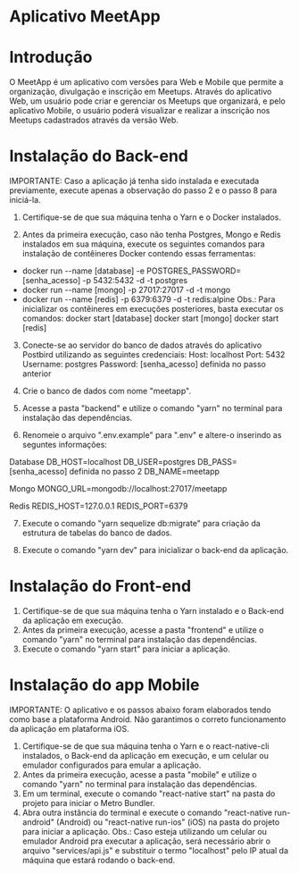 # Aplicativo MeetApp

# Introdução

O MeetApp é um aplicativo com versões para Web e Mobile que permite a organização, divulgação e inscrição em Meetups. Através do aplicativo Web, um usuário pode criar e gerenciar os Meetups que organizará, e pelo aplicativo Mobile, o usuário poderá visualizar e realizar a inscrição nos Meetups cadastrados através da versão Web.

# Instalação do Back-end

IMPORTANTE: Caso a aplicação já tenha sido instalada e executada previamente, execute apenas a observação do passo 2 e o passo 8 para iniciá-la.

1. Certifique-se de que sua máquina tenha o Yarn e o Docker instalados.

2. Antes da primeira execução, caso não tenha Postgres, Mongo e Redis instalados em sua máquina, execute os seguintes comandos para instalação de contêineres Docker contendo essas ferramentas:

- docker run --name [database] -e POSTGRES_PASSWORD=[senha_acesso] -p 5432:5432 -d -t postgres
- docker run --name [mongo] -p 27017:27017 -d -t mongo
- docker run --name [redis] -p 6379:6379 -d -t redis:alpine
  Obs.: Para inicializar os contêineres em execuções posteriores, basta executar os comandos:
  docker start [database]
  docker start [mongo]
  docker start [redis]

3. Conecte-se ao servidor do banco de dados através do aplicativo Postbird utilizando as seguintes credenciais:
   Host: localhost
   Port: 5432
   Username: postgres
   Password: [senha_acesso] definida no passo anterior

4. Crie o banco de dados com nome "meetapp".

5. Acesse a pasta "backend" e utilize o comando "yarn" no terminal para instalação das dependências.

6. Renomeie o arquivo ".env.example" para ".env" e altere-o inserindo as seguntes informações:

Database
DB_HOST=localhost
DB_USER=postgres
DB_PASS=[senha_acesso] definida no passo 2
DB_NAME=meetapp

Mongo
MONGO_URL=mongodb://localhost:27017/meetapp

Redis
REDIS_HOST=127.0.0.1
REDIS_PORT=6379

7. Execute o comando "yarn sequelize db:migrate" para criação da estrutura de tabelas do banco de dados.

8. Execute o comando "yarn dev" para inicializar o back-end da aplicação.

# Instalação do Front-end

1. Certifique-se de que sua máquina tenha o Yarn instalado e o Back-end da aplicação em execução.
2. Antes da primeira execução, acesse a pasta "frontend" e utilize o comando "yarn" no terminal para instalação das dependências.
3. Execute o comando "yarn start" para iniciar a aplicação.

# Instalação do app Mobile

IMPORTANTE: O aplicativo e os passos abaixo foram elaborados tendo como base a plataforma Android. Não garantimos o correto funcionamento da aplicação em plataforma iOS.

1. Certifique-se de que sua máquina tenha o Yarn e o react-native-cli instalados, o Back-end da aplicação em execução, e um celular ou emulador
   configurados para emular a aplicação.
2. Antes da primeira execução, acesse a pasta "mobile" e utilize o comando "yarn" no terminal para instalação das dependências.
3. Em um terminal, execute o comando "react-native start" na pasta do projeto para iniciar o Metro Bundler.
4. Abra outra instância do terminal e execute o comando "react-native run-android" (Android) ou "react-native run-ios" (iOS) na pasta do projeto para iniciar a aplicação.
   Obs.: Caso esteja utilizando um celular ou emulador Android pra executar a aplicação, será necessário abrir o arquivo "services/api.js" e substituir o termo "localhost" pelo IP atual da máquina que estará rodando o back-end.
